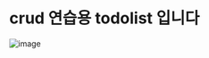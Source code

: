 # crud 연습용 todolist 입니다

![image](https://github.com/dltngus02/CRUD-todolist/assets/120762921/8155dddd-cb80-4c30-a3f2-62e2bfd3a4d1)

